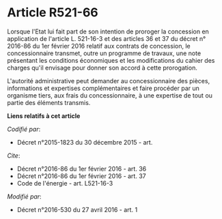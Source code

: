 # Article R521-66

Lorsque l'Etat lui fait part de son intention de proroger la concession en application de l'article L. 521-16-3 et des
articles 36 et 37 du décret n° 2016-86 du 1er février 2016 relatif aux contrats de concession, le concessionnaire transmet,
outre un programme de travaux, une note présentant les conditions économiques et les modifications du cahier des charges
qu'il envisage pour donner son accord à cette prorogation. 

L'autorité administrative peut demander au concessionnaire des pièces, informations et expertises complémentaires et faire
procéder par un organisme tiers, aux frais du concessionnaire, à une expertise de tout ou partie des éléments transmis.

**Liens relatifs à cet article**

_Codifié par_:

  - Décret n°2015-1823 du 30 décembre 2015 - art.

_Cite_:

  - Décret n°2016-86 du 1er février 2016 - art. 36
  - Décret n°2016-86 du 1er février 2016 - art. 37
  - Code de l'énergie - art. L521-16-3

_Modifié par_:

  - Décret n°2016-530 du 27 avril 2016 - art. 1
